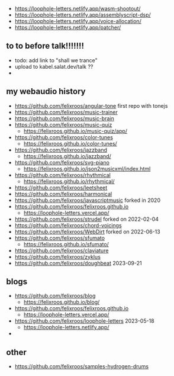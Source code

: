 - https://loophole-letters.netlify.app/wasm-shootout/
- https://loophole-letters.netlify.app/assemblyscript-dsp/
- https://loophole-letters.netlify.app/voice-allocation/
- https://loophole-letters.netlify.app/patcher/

## to to before talk!!!!!!!

- todo: add link to "shall we trance"
- upload to kabel.salat.dev/talk ??
-

## my webaudio history

- https://github.com/felixroos/angular-tone first repo with tonejs
- https://github.com/felixroos/music-trainer
- https://github.com/felixroos/music-brain
- https://github.com/felixroos/music-quiz
  - https://felixroos.github.io/music-quiz/app/
- https://github.com/felixroos/color-tunes
  - https://felixroos.github.io/color-tunes/
- https://github.com/felixroos/jazzband
  - https://felixroos.github.io/jazzband/
- https://github.com/felixroos/svg-piano
  - https://felixroos.github.io/json2musicxml/index.html
- https://github.com/felixroos/rhythmical
  - https://felixroos.github.io/rhythmical/
- https://github.com/felixroos/leetsheet
- https://github.com/felixroos/harmonical
- https://github.com/felixroos/javascriptmusic forked in 2020
- https://github.com/felixroos/felixroos.github.io
  - https://loophole-letters.vercel.app/
- https://github.com/felixroos/strudel forked on 2022-02-04
- https://github.com/felixroos/chord-voicings
- https://github.com/felixroos/WebDirt forked on 2022-06-13
- https://github.com/felixroos/sfumato
  - https://felixroos.github.io/sfumato/
- https://github.com/felixroos/claviature
- https://github.com/felixroos/zyklus
- https://github.com/felixroos/doughbeat 2023-09-21

## blogs

- https://github.com/felixroos/blog
  - https://felixroos.github.io/blog/
- https://github.com/felixroos/felixroos.github.io
  - https://loophole-letters.vercel.app/
- https://github.com/felixroos/loophole-letters 2023-05-18
  - https://loophole-letters.netlify.app/
-

## other

- https://github.com/felixroos/samples-hydrogen-drums
